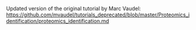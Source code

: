 Updated version of the original tutorial by Marc Vaudel: https://github.com/mvaudel/tutorials_deprecated/blob/master/Proteomics_identification/proteomics_identification.md
